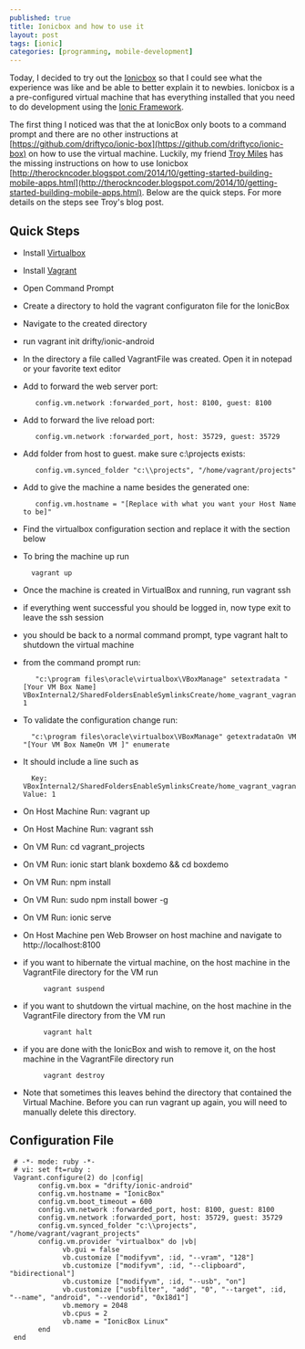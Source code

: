 ```yaml
---
published: true
title: Ionicbox and how to use it
layout: post
tags: [ionic]
categories: [programming, mobile-development]
---
```


Today, I decided to try out the [Ionicbox](https://github.com/driftyco/ionic-box) so that I could see what the experience was like and be able to better explain it to newbies.  Ionicbox is a a pre-configured virtual machine that has everything installed that you need to do development using the [Ionic Framework](http://www.ionicframework.com/).

The first thing I noticed was that the at IonicBox only boots to a command prompt and there are no other instructions at [https://github.com/driftyco/ionic-box](https://github.com/driftyco/ionic-box) on how to use the virtual machine.  Luckily, my friend [Troy Miles](https://twitter.com/therockncoder) has the missing instructions on how to use Ionicbox  [http://therockncoder.blogspot.com/2014/10/getting-started-building-mobile-apps.html](http://therockncoder.blogspot.com/2014/10/getting-started-building-mobile-apps.html).  Below are the quick steps.  For more details on the steps see Troy's blog post.

## Quick Steps
- Install [Virtualbox](http://www.virtualbox.org)
- Install [Vagrant](http://www.vagrantup.com)
- Open Command Prompt
- Create a directory to hold the vagrant configuraton file for the IonicBox
- Navigate to the created directory
- run vagrant init drifty/ionic-android
- In the directory a file called VagrantFile was created.  Open it in notepad or your favorite text editor
- Add to forward the web server port: 

         config.vm.network :forwarded_port, host: 8100, guest: 8100
     
- Add to forward the live reload port: 

         config.vm.network :forwarded_port, host: 35729, guest: 35729
     
- Add folder from host to guest.  make sure c:\projects exists: 

         config.vm.synced_folder "c:\\projects", "/home/vagrant/projects"
       
- Add to give the machine a name besides the generated one: 
     
         config.vm.hostname = "[Replace with what you want your Host Name to be]"


- Find the virtualbox configuration section and replace it with the section below 
- To bring the machine up run

        vagrant up

- Once the machine is created in VirtualBox and running, run vagrant ssh 
- if everything went successful you should be logged in, now type exit to leave the ssh session
- you should be back to a normal command prompt, type vagrant halt to shutdown the virtual machine
- from the command prompt run:

         "c:\program files\oracle\virtualbox\VBoxManage" setextradata "[Your VM Box Name] VBoxInternal2/SharedFoldersEnableSymlinksCreate/home_vagrant_vagrant_projects 1
       
- To validate the configuration change run:

        "c:\program files\oracle\virtualbox\VBoxManage" getextradataOn VM  "[Your VM Box NameOn VM ]" enumerate

- It should include a line such as 

        Key: VBoxInternal2/SharedFoldersEnableSymlinksCreate/home_vagrant_vagrant_projects, Value: 1


- On Host Machine Run: vagrant up
- On Host Machine Run: vagrant ssh
- On VM Run: cd vagrant_projects
- On VM Run: ionic start blank boxdemo && cd boxdemo
- On VM Run: npm install
- On VM Run: sudo npm install bower -g
- On VM Run: ionic serve
- On Host Machine pen Web Browser on host machine and navigate to http://localhost:8100
- if you want to hibernate the virtual machine, on the host machine in the VagrantFile directory for the VM run


           vagrant suspend
           
           
- if you want to shutdown the virtual machine, on the host machine in the VagrantFile directory from the VM run
         

           vagrant halt

- if you are done with the IonicBox and wish to remove it, on the host machine in the VagrantFile directory run 

      
           vagrant destroy 

 - Note that sometimes this leaves behind the directory that contained the Virtual Machine.  Before you can run vagrant up again, you will need to manually delete this directory.

## Configuration File

     # -*- mode: ruby -*-
     # vi: set ft=ruby :
     Vagrant.configure(2) do |config|
           config.vm.box = "drifty/ionic-android"
           config.vm.hostname = "IonicBox"
           config.vm.boot_timeout = 600
           config.vm.network :forwarded_port, host: 8100, guest: 8100
           config.vm.network :forwarded_port, host: 35729, guest: 35729
           config.vm.synced_folder "c:\\projects", "/home/vagrant/vagrant_projects"
           config.vm.provider "virtualbox" do |vb|
                 vb.gui = false
                 vb.customize ["modifyvm", :id, "--vram", "128"]
                 vb.customize ["modifyvm", :id, "--clipboard", "bidirectional"]
                 vb.customize ["modifyvm", :id, "--usb", "on"]
                 vb.customize ["usbfilter", "add", "0", "--target", :id, "--name", "android", "--vendorid", "0x18d1"]
                 vb.memory = 2048
                 vb.cpus = 2	 
                 vb.name = "IonicBox Linux"
           end
     end
